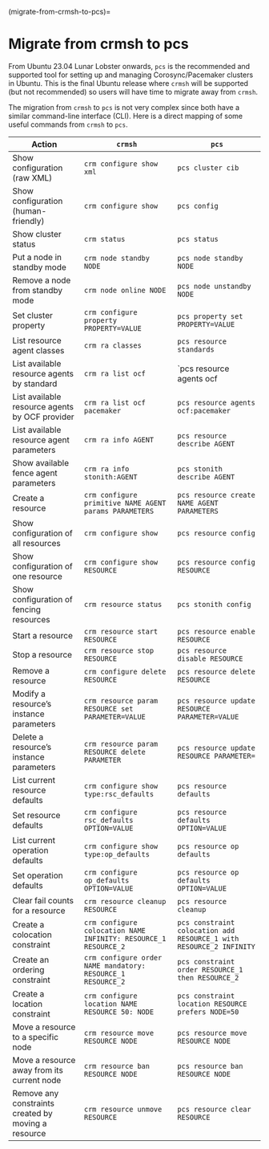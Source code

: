 (migrate-from-crmsh-to-pcs)=
# Migrate from crmsh to pcs

From Ubuntu 23.04 Lunar Lobster onwards, `pcs` is the recommended and supported tool for setting up and managing Corosync/Pacemaker clusters in Ubuntu. This is the final Ubuntu release where `crmsh` will be supported (but not recommended) so users will have time to migrate away from `crmsh`.

The migration from `crmsh` to `pcs` is not very complex since both have a similar command-line interface (CLI). Here is a direct mapping of some useful commands from `crmsh` to `pcs`.

| **Action** | **`crmsh`** | **`pcs`** |
| ---------------- | ------------------ | -------------- |
| Show configuration (raw XML) | `crm configure show xml` | `pcs cluster cib` |
| Show configuration (human-friendly) | `crm configure show` | `pcs config` |
| Show cluster status | `crm status` | `pcs status` |
| Put a node in standby mode | `crm node standby NODE` | `pcs node standby NODE` |
| Remove a node from standby mode | `crm node online NODE` | `pcs node unstandby NODE` |
| Set cluster property | `crm configure property PROPERTY=VALUE` | `pcs property set PROPERTY=VALUE` |
| List resource agent classes | `crm ra classes` | `pcs resource standards` |
| List available resource agents by standard | `crm ra list ocf` | `pcs resource agents ocf |
| List available resource agents by OCF provider | `crm ra list ocf pacemaker` | `pcs resource agents ocf:pacemaker` |
| List available resource agent parameters | `crm ra info AGENT` | `pcs resource describe AGENT` |
| Show available fence agent parameters | `crm ra info stonith:AGENT` | `pcs stonith describe AGENT` |
| Create a resource | `crm configure primitive NAME AGENT params PARAMETERS` | `pcs resource create NAME AGENT PARAMETERS` |
| Show configuration of all resources | `crm configure show` | `pcs resource config` |
| Show configuration of one resource | `crm configure show RESOURCE` | `pcs resource config RESOURCE` |
| Show configuration of fencing resources | `crm resource status` | `pcs stonith config` |
| Start a resource | `crm resource start  RESOURCE` | `pcs resource enable RESOURCE` |
| Stop a resource | `crm resource stop RESOURCE` | `pcs resource disable RESOURCE` |
| Remove a resource | `crm configure delete RESOURCE` | `pcs resource delete RESOURCE` |
| Modify a resource’s instance parameters | `crm resource param RESOURCE set PARAMETER=VALUE` | `pcs resource update RESOURCE PARAMETER=VALUE` |
| Delete a resource’s instance parameters | `crm resource param RESOURCE delete PARAMETER` | `pcs resource update RESOURCE PARAMETER=` |
| List current resource defaults | `crm configure show type:rsc_defaults` | `pcs resource defaults` |
| Set resource defaults | `crm configure rsc_defaults OPTION=VALUE` | `pcs resource defaults OPTION=VALUE` |
| List current operation defaults | `crm configure show type:op_defaults` | `pcs resource op defaults` |
| Set operation defaults | `crm configure op_defaults OPTION=VALUE` | `pcs resource op defaults OPTION=VALUE` |
| Clear fail counts for a resource | `crm resource cleanup RESOURCE` | `pcs resource cleanup` |
| Create a colocation constraint | `crm configure colocation NAME INFINITY: RESOURCE_1 RESOURCE_2` | `pcs constraint colocation add RESOURCE_1 with RESOURCE_2 INFINITY` |
| Create an ordering constraint | `crm configure order NAME mandatory: RESOURCE_1 RESOURCE_2` | `pcs constraint order RESOURCE_1 then RESOURCE_2` |
| Create a location constraint | `crm configure location NAME RESOURCE 50: NODE` | `pcs constraint location RESOURCE prefers NODE=50` |
| Move a resource to a specific node | `crm resource move RESOURCE NODE` | `pcs resource move  RESOURCE NODE` |
| Move a resource away from its current node | `crm resource ban RESOURCE NODE` | `pcs resource ban RESOURCE NODE` |
| Remove any constraints created by moving a resource | `crm resource unmove RESOURCE` | `pcs resource clear RESOURCE` |
